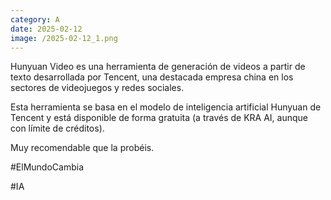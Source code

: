 ```yaml
--- 
category: A 
date: 2025-02-12 
image: /2025-02-12_1.png 
--- 
```


Hunyuan Video es una herramienta de generación de videos a partir de texto desarrollada por Tencent, una destacada empresa china en los sectores de videojuegos y redes sociales.

Esta herramienta se basa en el modelo de inteligencia artificial Hunyuan de Tencent y está disponible de forma gratuita (a través de KRA AI, aunque con límite de créditos). 

Muy recomendable que la probéis. 

#ElMundoCambia

#IA